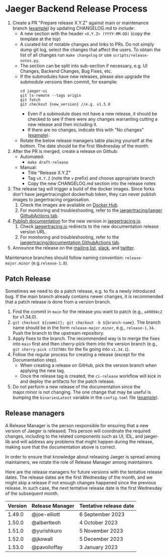 # Jaeger Backend Release Process

1. Create a PR "Prepare release X.Y.Z" against main or maintenance branch ([example](https://github.com/jaegertracing/jaeger/pull/543/files)) by updating CHANGELOG.md to include:
    * A new section with the header `<X.Y.Z> (YYYY-MM-DD)` (copy the template at the top)
    * A curated list of notable changes and links to PRs. Do not simply dump git log, select the changes that affect the users.
      To obtain the list of all changes run `make changelog` or use `scripts/release-notes.py`.
    * The section can be split into sub-section if necessary, e.g. UI Changes, Backend Changes, Bug Fixes, etc.
    * If the submodules have new releases, please also upgrade the submodule versions then commit, for example:
        ```
        cd jaeger-ui
        git ls-remote --tags origin
        git fetch
        git checkout {new_version} //e.g. v1.5.0
        ```
      * Even if a submodule does not have a new release, it should be checked to see if there were any changes warranting cutting a new release and then including it.
      * If there are no changes, indicate this with "No changes" ([example](https://github.com/jaegertracing/jaeger/pull/4131/files)).
    * Rotate the below release managers table placing yourself at the bottom. The date should be the first Wednesday of the month.
2. After the PR is merged, create a release on Github:
    * Automated:
       * `make draft-release`
    * Manual:
       * Title "Release X.Y.Z"
       * Tag `vX.Y.Z` (note the `v` prefix) and choose appropriate branch
       * Copy the new CHANGELOG.md section into the release notes
3. The release tag will trigger a build of the docker images. Since forks don't have jaegertracingbot dockerhub token, they can never publish images to jaegertracing organisation.
   1. Check the images are available on [Docker Hub](https://hub.docker.com/r/jaegertracing/).
   2. For monitoring and troubleshooting, refer to the [jaegertracing/jaeger GithubActions tab](https://github.com/jaegertracing/jaeger/actions).
4. [Publish documentation](https://github.com/jaegertracing/documentation/blob/main/RELEASE.md) for the new version in [jaegertracing.io](https://www.jaegertracing.io/docs/latest).
   1. Check [jaegertracing.io](https://www.jaegertracing.io/docs/latest) redirects to the new documentation release version URL.
   2. For monitoring and troubleshooting, refer to the [jaegertracing/documentation GithubActions tab](https://github.com/jaegertracing/documentation/actions).
5. Announce the release on the [mailing list](https://groups.google.com/g/jaeger-tracing), [slack](https://cloud-native.slack.com/archives/CGG7NFUJ3), and [twitter](https://twitter.com/JaegerTracing?lang=en).

Maintenance branches should follow naming convention: `release-major.minor` (e.g.`release-1.8`).

## Patch Release

Sometimes we need to do a patch release, e.g. to fix a newly introduced bug. If the main branch already contains newer changes, it is recommended that a patch release is done from a version branch.

1. Find the commit in `main` for the release you want to patch (e.g., `a49094c2` for v1.34.0).
2. `git checkout ${commit}; git checkout -b ${branch-name}`. The branch name should be in the form `release-major.minor`, e.g., `release-1.34`. Push the branch to the upstream repository.
3. Apply fixes to the branch. The recommended way is to merge the fixes into `main` first and then cherry-pick them into the version branch (e.g., `git cherry-pick c733708c` for the fix going into `v1.34.1`).
4. Follow the regular process for creating a release (except for the Documentation step).
   * When creating a release on GitHub, pick the version branch when applying the new tag.
   * Once the release tag is created, the `ci-release` workflow will kick in and deploy the artifacts for the patch release.
5. Do not perform a new release of the documentation since the major.minor is not changing. The one change that may be useful is bumping the `binariesLatest` variable in the `config.toml` file ([example](https://github.com/jaegertracing/documentation/commit/eacb52f332a7e069c254e652a6b4a58ea5a07b32)).

## Release managers

A Release Manager is the person responsible for ensuring that a new version of Jaeger is released. This person will coordinate the required changes, including to the related components such as UI, IDL, and jaeger-lib and will address any problems that might happen during the release, making sure that the documentation above is correct.

In order to ensure that knowledge about releasing Jaeger is spread among maintainers, we rotate the role of Release Manager among maintainers.

Here are the release managers for future versions with the tentative release dates. The release dates are the first Wednesday of the month, and we might skip a release if not enough changes happened since the previous release. In such case, the next tentative release date is the first Wednesday of the subsequent month.

| Version | Release Manager | Tentative release date |
|---------|-----------------|------------------------|
| 1.49.0  | @joe-elliott    | 6 September 2023       |
| 1.50.0  | @albertteoh     | 4 October 2023         |
| 1.51.0  | @yurishkuro     | 5 November 2023        |
| 1.52.0  | @jkowall        | 5 December 2023        |
| 1.53.0  | @pavolloffay    | 3 January 2023         |

